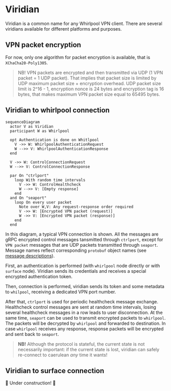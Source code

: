 # Viridian

Viridian is a common name for any Whirlpool VPN client.
There are several viridians available for different platforms and purposes.

## VPN packet encryption

For now, only one algorithm for packet encryption is available, that is `XChaCha20-Poly1305`.

> NB! VPN packets are encrypted and then transmitted via UDP (1 VPN packet = 1 UDP packet).
> That implies that packet size is limited by UDP maximum packet size + encryption overhead.
> UDP packet size limit is 2^16 - 1, encryption nonce is 24 bytes and encryption tag is 16 bytes, that makes maximum VPN packet size equal to 65495 bytes.

## Viridian to whirlpool connection

```mermaid
sequenceDiagram
  actor V as Viridian
  participant W as Whirlpool

  opt Authentication is done on Whitlpool
    V ->> W: WhirlpoolAuthenticationRequest
    W -->> V: WhirlpoolAuthenticationResponse
  end

  V ->> W: ControlConnectionRequest
  W -->> V: ControlConnectionResponse

  par On "ctrlport"
    loop With random time intervals
      V ->> W: ControlHealthcheck
      W -->> V: [Empty response]
    end
  and On "seaport"
    loop On every user packet
      Note over W,V: Any request-response order required
      V ->> W: [Encrypted VPN packet (request)]
      W ->> V: [Encrypted VPN packet (response)]
    end
  end
```

In this diagram, a typical VPN connection is shown.
All the messages are gRPC encrypted control messages tansmitted through `ctrlport`, except for `VPN packet` messages that are UDP packets transmitted through `seaport`.
Message names reflect corresponding `protobuf` object names (see [message descriptions](./vessels/)).

First, an authentication is performed (with `whirlpool` node directly or with `surface` node).
Viridian sends its credentials and receives a special encrypted authentication token.

Then, connection is performed, viridian sends its token and some metadata to `whilpool`, receiving a dedicated VPN port number.

After that, `ctrlport` is used for periodic healthcheck message exchange.
Healthcheck control messages are sent at random time intervals, losing several healthcheck messages in a row leads to user disconnection.
At the same time, `seaport` can be used to transmit encrypted packets to `whirlpool`.
The packets will be decrypted by `whirlpool` and forwarded to destination.
In case `whirlpool` receives any response, response packets will be encrypted and sent back to `seaport`.

> **NB!** Although the protocol is stateful, the current state is not necessarily important:
> if the current state is lost, viridian can safely re-connect to caerulean _any_ time it wants!

## Viridian to surface connection

🚧 Under construction! 🚧
